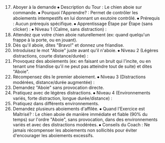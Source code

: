 17. Aboyer à la demande
⦁ Description du Tour : Le chien aboie sur commande.
⦁ Pourquoi l'Apprendre? : Permet de contrôler les aboiements intempestifs en lui donnant un exutoire contrôlé.
⦁ Prérequis : Aucun prérequis spécifique.
⦁ Apprentissage Étape par Étape (sans clicker) :
⦁ Niveau 1 (Calme, sans distraction) :
1. Attendez que votre chien aboie naturellement (ex: quand quelqu'un frappe à la porte, ou en jouant).
2. Dès qu'il aboie, dites "Bravo!" et donnez une friandise.
3. Introduisez le mot "Aboie" juste avant qu'il n'aboie.
⦁ Niveau 2 (Légères distractions, courte distance/durée) :
1. Provoquez des aboiements (ex: en faisant un bruit qui l'incite, ou en tenant une friandise qu'il ne peut pas atteindre tout de suite) et dites "Aboie".
2. Récompensez dès le premier aboiement.
⦁ Niveau 3 (Distractions modérées, distance/durée augmentée) :
1. Demandez "Aboie" sans provocation directe.
2. Pratiquez avec de légères distractions.
⦁ Niveau 4 (Environnements variés, forte distraction, longue durée/distance) :
1. Pratiquez dans différents environnements.
2. Demandez plusieurs aboiements d'affilée.
⦁ Quand l'Exercice est Maîtrisé? : Le chien aboie de manière immédiate et fiable (90% du temps) sur l'ordre "Aboie", sans provocation, dans des environnements variés et avec des distractions modérées.
⦁ Conseils du Coach : Ne jamais récompenser les aboiements non sollicités pour éviter d'encourager les aboiements excessifs. 